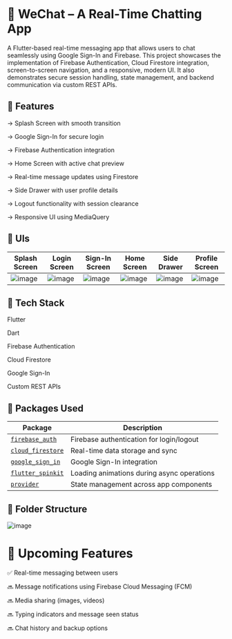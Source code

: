 # 💬 WeChat – A Real-Time Chatting App

A Flutter-based real-time messaging app that allows users to chat seamlessly using Google Sign-In and Firebase. This project showcases the implementation of Firebase Authentication, Cloud Firestore integration, screen-to-screen navigation, and a responsive, modern UI. It also demonstrates secure session handling, state management, and backend communication via custom REST APIs.

## 📌 Features

-> Splash Screen with smooth transition

-> Google Sign-In for secure login

-> Firebase Authentication integration

-> Home Screen with active chat preview

-> Real-time message updates using Firestore

-> Side Drawer with user profile details

-> Logout functionality with session clearance

-> Responsive UI using MediaQuery

## 📌 UIs

| Splash Screen                                                                 | Login Screen                                                                 | Sign-In Screen                                                               | Home Screen                                                                 | Side Drawer                                                                 | Profile Screen                                                                 |
| ----------------------------------------------------------------------------- | ---------------------------------------------------------------------------- | ---------------------------------------------------------------------------- | --------------------------------------------------------------------------- | --------------------------------------------------------------------------- | --------------------------------------------------------------------------- |
| ![image](https://github.com/user-attachments/assets/ab827af5-f788-4907-a7a4-6f651360a1d7) | ![image](https://github.com/user-attachments/assets/a76880ef-2e37-4f6f-a2fa-c0d3677e7331) | ![image](https://github.com/user-attachments/assets/39b26cda-b650-45c0-99fe-3174795d42bd) | ![image](https://github.com/user-attachments/assets/1092a27b-03f5-4daa-b0eb-7db695cdb6f8) | ![image](https://github.com/user-attachments/assets/ecac4ffa-9e5e-4504-b1bc-c64150175826) | ![image](https://github.com/user-attachments/assets/1a63f86a-19a2-4e55-b0db-04d1c95f3591) |



## 🔧 Tech Stack

Flutter

Dart

Firebase Authentication

Cloud Firestore

Google Sign-In

Custom REST APIs

## 📌 Packages Used

| Package                                                       | Description                                |
| ------------------------------------------------------------- | ------------------------------------------ |
| [`firebase_auth`](https://pub.dev/packages/firebase_auth)     | Firebase authentication for login/logout   |
| [`cloud_firestore`](https://pub.dev/packages/cloud_firestore) | Real-time data storage and sync            |
| [`google_sign_in`](https://pub.dev/packages/google_sign_in)   | Google Sign-In integration                 |
| [`flutter_spinkit`](https://pub.dev/packages/flutter_spinkit) | Loading animations during async operations |
| [`provider`](https://pub.dev/packages/provider)               | State management across app components     |



## 📁 Folder Structure

![image](https://github.com/user-attachments/assets/7bbc8e7f-5fc3-406c-aa2a-2b1b7239d90b)



# 🚧 Upcoming Features
✅ Real-time messaging between users

🔜 Message notifications using Firebase Cloud Messaging (FCM)

🔜 Media sharing (images, videos)

🔜 Typing indicators and message seen status

🔜 Chat history and backup options








